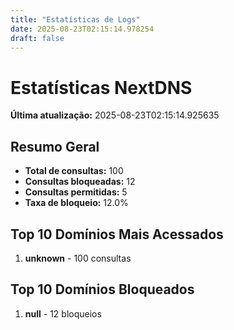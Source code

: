 ```yaml
---
title: "Estatísticas de Logs"
date: 2025-08-23T02:15:14.978254
draft: false
---
```

# Estatísticas NextDNS
**Última atualização:** 2025-08-23T02:15:14.925635
## Resumo Geral
- **Total de consultas:** 100
- **Consultas bloqueadas:** 12
- **Consultas permitidas:** 5
- **Taxa de bloqueio:** 12.0%
## Top 10 Domínios Mais Acessados
1. **unknown** - 100 consultas

## Top 10 Domínios Bloqueados

1. **null** - 12 bloqueios
